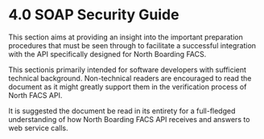 # **4.0 SOAP Security Guide**

This section aims at providing an insight into the important preparation procedures that must be seen through to facilitate a successful integration with the API specifically designed for North Boarding FACS. 

This sectionis primarily intended for software developers with sufficient technical background. Non-technical readers are encouraged to read the document as it might greatly support them in the verification process of North FACS API.  

It is suggested the document be read in its entirety for a full-fledged understanding of how North Boarding FACS API receives and answers to web service calls.

